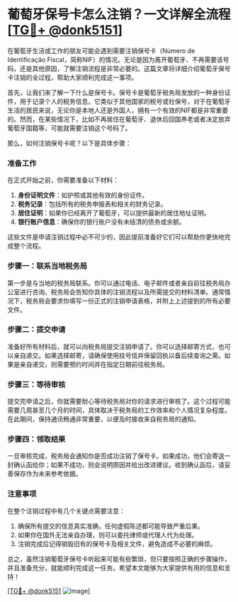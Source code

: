 # 葡萄牙保号卡怎么注销？一文详解全流程[[TG💪+ @donk5151](https://t.me/s/donk5151)]

在葡萄牙生活或工作的朋友可能会遇到需要注销保号卡（Número de Identificação Fiscal，简称NIF）的情况。无论是因为离开葡萄牙、不再需要该号码，还是其他原因，了解注销流程是非常必要的。这篇文章将详细介绍葡萄牙保号卡注销的全过程，帮助大家顺利完成这一事项。

首先，让我们来了解一下什么是保号卡。保号卡是葡萄牙税务局发放的一种身份证件，用于记录个人的税务信息。它类似于其他国家的税号或社保号，对于在葡萄牙生活的居民来说，无论你是本地人还是外国人，拥有一个有效的NIF都是非常重要的。然而，在某些情况下，比如不再居住在葡萄牙、退休后回国养老或者决定放弃葡萄牙国籍等，可能就需要注销这个号码了。

那么，如何注销保号卡呢？以下是具体步骤：

### 准备工作
在正式开始之前，你需要准备以下材料：
1. **身份证明文件**：如护照或其他有效的身份证件。
2. **税务记录**：包括所有的税务申报表和相关的财务记录。
3. **居住证明**：如果你已经离开了葡萄牙，可以提供最新的居住地址证明。
4. **银行账户信息**：确保你的银行账户没有未结清的债务或余额。

这些文件是申请注销过程中必不可少的，因此提前准备好它们可以帮助你更快地完成整个流程。

### 步骤一：联系当地税务局
第一步是与当地的税务局联系。你可以通过电话、电子邮件或者亲自前往税务局办公室进行咨询。税务局会告知你具体的注销流程以及所需提交的材料清单。通常情况下，税务局会要求你填写一份正式的注销申请表格，并附上上述提到的所有必要文件。

### 步骤二：提交申请
准备好所有材料后，就可以向税务局提交注销申请了。你可以选择邮寄方式，也可以亲自递交。如果选择邮寄，请确保使用挂号信并保留回执以备后续查询之需。如果是亲自递交，则需要预约时间并在指定日期前往税务局。

### 步骤三：等待审核
提交完申请之后，你就需要耐心等待税务局对你的请求进行审核了。这个过程可能需要几周甚至几个月的时间，具体取决于税务局的工作效率和个人情况复杂程度。在此期间，保持通讯畅通非常重要，以便及时接收来自税务局的通知。

### 步骤四：领取结果
一旦审核完成，税务局会通知你是否成功注销了保号卡。如果成功，他们会寄送一封确认函给你；如果不成功，则会说明原因并给出改进建议。收到确认函后，请妥善保存作为未来参考依据。

### 注意事项
在整个注销过程中有几个关键点需要注意：
1. 确保所有提交的信息真实准确，任何虚假陈述都可能导致严重后果。
2. 如果你在国外无法亲自办理，则可以委托律师或代理人代为处理。
3. 注销完成后记得销毁旧有的保号卡及相关文件，避免造成不必要的麻烦。

总之，虽然注销葡萄牙保号卡听起来可能有些繁琐，但只要按照正确的步骤操作，并且准备充分，就能顺利完成这一任务。希望本文能够为大家提供有用的信息和支持！

[[TG💪+ @donk5151](https://t.me/s/donk5151) ![Image](https://i.postimg.cc/rwNCRYN7/Snipaste-2025-04-30-17-27-05.png)]